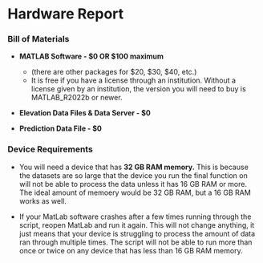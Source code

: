# Hardware Report 
### Bill of Materials 

- <strong>MATLAB Software - $0 OR $100 maximum </strong>
    - (there are other packages for $20, $30, $40, etc.) 
    - It is free if you have a license through an institution. Without a license given by an institution, the version you will need to buy is MATLAB_R2022b or newer.
    
- <strong> Elevation Data Files & Data Server - $0 </strong>

- <strong> Prediction Data File - $0 </strong>

### Device Requirements 

- You will need a device that has <strong>32 GB RAM memory.</strong>
This is because the datasets are so large that the device you run the final function on will not be able to process the data unless it has 16 GB RAM or more. The ideal amount of memoery would be 32 GB RAM, but a 16 GB RAM works as well. 

- If your MatLab software crashes after a few times running through the script, reopen MatLab and run it again. This will not change anything, it just means that your device is struggling to process the amount of data ran through multiple times. The script will not be able to run more than once or twice on any device that has less than 16 GB RAM memory. 


